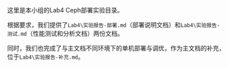 这里是本小组的Lab4 Ceph部署实验目录。

根据要求，我们提供了`Lab4\实验报告-部署.md`（部署说明文档）和`Lab4\实验报告-测试.md`（性能测试和分析文档）两份文档。

同时，我们也完成了与主文档不同环境下的单机部署与调优，作为主文档的补充，位于`Lab4\实验报告-补充.md`。